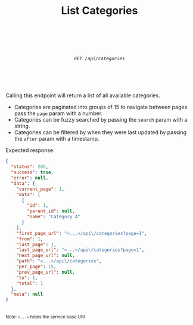 <h1 align="center">
  <br />
  <br />
  List Categories
  <br />
  <br />
  <br />
</h1>

<h6 align="center">
  <br />
  <code>GET /api/categories</code>
  <br />
  <br />
  <br />
  <br />
</h6>

Calling this endpoint will return a list of all available categories.

* Categories are paginated into groups of 15 to navigate between pages pass the `page` param with a number.
* Categories can be fuzzy searched by passing the `search` param with a string.
* Categories can be filtered by when they were last updated by passing the `after` param with a timestamp.

Expected response:
```json
{
  "status": 200,
  "success": true,
  "error": null,
  "data": {
    "current_page": 1,
    "data": [
      {
        "id": 1,
        "parent_id": null,
        "name": "Category A"
      }
    ],
    "first_page_url": "<...>/api\/categories?page=1",
    "from": 1,
    "last_page": 1,
    "last_page_url": "<...>/api\/categories?page=1",
    "next_page_url": null,
    "path": "<...>/api\/categories",
    "per_page": 15,
    "prev_page_url": null,
    "to": 1,
    "total": 1
  },
  "meta": null
}
```
<br />
<sup>Note: <code><...></code> hides the service base URI</sup>

<br />
<br />
